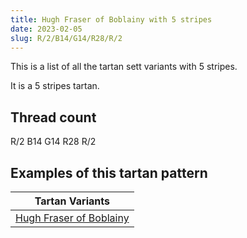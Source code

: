 ```yaml
---
title: Hugh Fraser of Boblainy with 5 stripes
date: 2023-02-05
slug: R/2/B14/G14/R28/R/2
---
```

This is a list of all the tartan sett variants with 5 stripes.

It is a 5 stripes tartan.


## Thread count
R/2 B14 G14 R28 R/2

## Examples of this tartan pattern

| Tartan Variants |
|---------------|
| [Hugh Fraser of Boblainy](/variants/r/2/b14/g14/r28/r/2-b304080-g008000-rc00000)||
